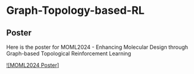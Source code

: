 # Graph-Topology-based-RL

## Poster
Here is the poster for MOML2024 - Enhancing Molecular Design through Graph-based Topological Reinforcement Learning

[![MOML2024 Poster]](https://github.com/Papillon-Xiang/Graph-Topology-based-RL/raw/main/MOML_poster.pdf)

